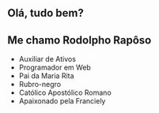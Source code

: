 # 
## Olá, tudo bem?
## Me chamo Rodolpho Rapôso
* Auxiliar de Ativos
* Programador em Web
* Pai da Maria Rita
* Rubro-negro
* Católico Apostólico Romano
* Apaixonado pela Franciely
# 

